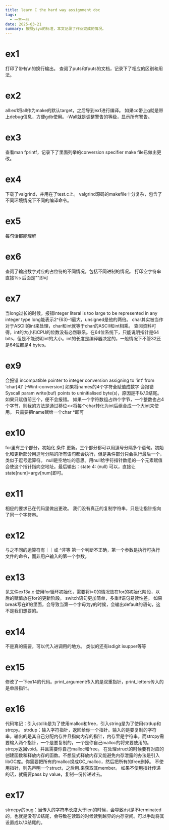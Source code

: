 ```yaml
---
title: learn C the hard way assignment doc
tags:
  - 一生一芯
date: 2025-03-21
summary: 按照ysyx的标准，本文记录了作业完成的情况。
---
```


# ex1

打印了带有\n的换行输出。
查阅了puts和fputs的文档，记录下了相应的区别和用法。

# ex2

all:ex1将all作为make的默认target，之后导到ex1进行编译。
如果cc带上g就是带上debug信息，方便gdb使用。-Wall就是调整警告的等级，显示所有警告。

# ex3

查看man fprintf，记录下了里面列举的conversion specifier
make file已做出更改。

# ex4

下载了valgrind，并用在了test.c上。
valgrind源码的makefile十分复杂，包含了不同环境情况下不同的编译命令。

# ex5

每句话都能理解

# ex6

查阅了输出数字对应的占位符的不同情况，包括不同进制的情况。
打印空字符串直接%s 后面是""即可

# ex7

当long过长的时候，报错integer literal is too large to be represented in any integer type
long能表示2^{63}-1最大，unsigned是他的两倍。
char其实被当作对于ASCII的int来处理，char和int就等于char的ASCII和int相乘。
查阅资料可得，int的大小和CPU的位数没有必然联系。在64位系统下，只能说明指针是64 bits，但是不能说明int的大小。int的长度是编译器决定的，一般情况下不管32还是64位都是4 bytes。

# ex9

会报错 incompatible pointer to integer conversion assigning to 'int' from 'char[4]' [-Wint-conversion]
如果将names的4个字符全赋值成数字 会报错Syscall param write(buf) points to uninitialised byte(s)，原因是不以\0结尾。如果只赋值前三个，便不会报错。
如果一个字符数组占四个字节，一个整数也占4个字节，则我的方法是通过移位<<将每个char转化为int后组合成一个大int来使用。
只需要把name赋给一个char \*即可

# ex10

for里有三个部分，初始化 条件 更新。三个部分都可以用逗号分隔多个语句。初始化和更新部分用逗号分隔的所有语句都会执行，但是条件部分只会执行最后一个，类似于逗号运算符。
null是空地址的意思。用null给字符指针数组的一个元素赋值会使这个指针指向空地址。最后输出：state 4: (null)
可以，直接让state[num]=argv[num]即可。

# ex11

相应的要求已在代码里做出更改。
我们没有真正的复制字符串，只是让指针指向了同一个字符串。

# ex12

与之不同的运算符有｜｜或 ^非等
第一个判断不正确，第一个参数是执行可执行文件的命令，而非用户输入的第一个参数。

# ex13

见文件ex13a.c
使用for循环初始化，需要将i=0的情况放在for的初始化阶段，以后的赋值放在for的更新阶段。
switch语句更加简单，多重if语句易读性差。
如果break写在if的里面，会导致当第一个字母为y的时候，会输出default的语句，这不是我们想要的。

# ex14

不是真的需要，可以代入进调用的地方。
类似的还有isdigit isupper等等

# ex15

修改了一下ex14的代码。print_argument传入的是双重指针，print_letters传入的是单层指针。

# ex16
代码笔记：引入stdlib是为了使用malloc和free，引入string是为了使用strdup和strcpy。
strdup：输入字符指针，返回给你一个指针。输入的是要复制的字符串，输出的是其自己分配内存并且指向内存的指针，内存里是字符串。而strcpy需要输入两个指针，一个是要复制的，一个是你自己malloc的将来要使用的。strcpy返回void。并且需要你自己malloc和free。
在处理struct的时候要有对应的创建函数和释放内存的函数。不想显式释放内存又能避免内存泄露的办法是引入libGC库。你需要把所有的malloc换成GC_malloc，然后把所有的free删掉。
不使用指针，则先声明一个struct，之后用.来获取其member。
如果不使用指针传递的话，就需要pass by value，复制一份传递过去。
# ex17
strncpy的bug：当传入的字符串长度大于len的时候，会导致dst是不terminated的，也就是没有\0结尾，会导致在读取的时候读到越界的内存空间。可以手动将其设置成以\0结尾的。